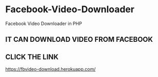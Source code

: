 # Facebook-Video-Downloader
Facebook Video Downloader in PHP 
## IT CAN DOWNLOAD VIDEO FROM FACEBOOK 
## CLICK THE LINK
https://fbvideo-download.herokuapp.com/
